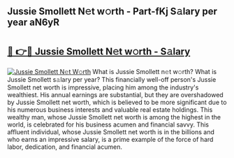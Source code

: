 ## Jussie Smollett N𝚎t w𝚘rth - Part-fKj S𝚊lary per year aN6yR

# <h2><a href="http://gc2ucv9.nevu.top/?p=Jussie+Smollett">🔗 👉🔴 Jussie Smollett N𝚎t w𝚘rth - S𝚊lary</a></h2>

[![Jussie Smollett N𝚎t W𝚘rth](https://i.imgur.com/Oavwk0R.jpeg)](http://gc2ucv9.nevu.top/?p=Jussie+Smollett)
What is Jussie Smollett n𝚎t w𝚘rth? What is Jussie Smollett s𝚊lary per year?
This financially well-off person's Jussie Smollett net worth is impressive, placing him among the industry's wealthiest. His annual earnings are substantial, but they are overshadowed by Jussie Smollett net worth, which is believed to be more significant due to his numerous business interests and valuable real estate holdings. This wealthy man, whose Jussie Smollett net worth is among the highest in the world, is celebrated for his business acumen and financial savvy. This affluent individual, whose Jussie Smollett net worth is in the billions and who earns an impressive salary, is a prime example of the force of hard labor, dedication, and financial acumen.
